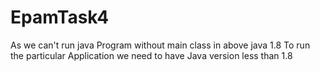 # EpamTask4
As we can't run java Program without main class in above java 1.8 To run the particular Application we need to have Java version less than 1.8
